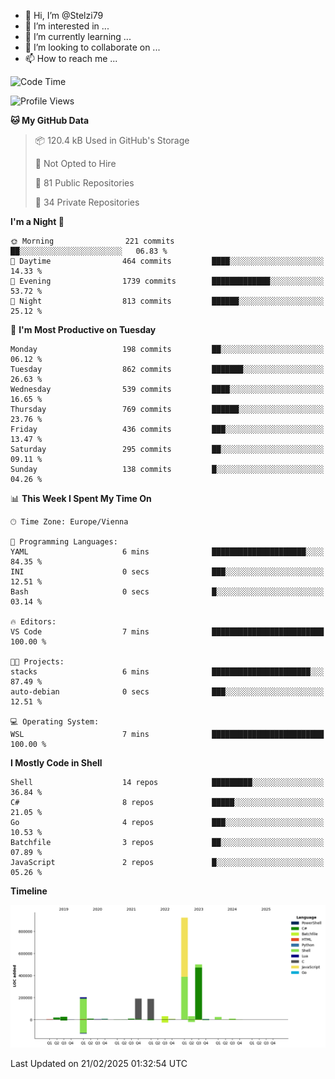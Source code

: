 - 👋 Hi, I’m @Stelzi79
- 👀 I’m interested in ...
- 🌱 I’m currently learning ...
- 💞️ I’m looking to collaborate on ...
- 📫 How to reach me ...

<!--START_SECTION:waka-->
![Code Time](http://img.shields.io/badge/Code%20Time-1%2C118%20hrs%2018%20mins-blue)

![Profile Views](http://img.shields.io/badge/Profile%20Views-0-blue)

**🐱 My GitHub Data** 

> 📦 120.4 kB Used in GitHub's Storage 
 > 
> 🚫 Not Opted to Hire
 > 
> 📜 81 Public Repositories 
 > 
> 🔑 34 Private Repositories 
 > 
**I'm a Night 🦉** 

```text
🌞 Morning                221 commits         ██░░░░░░░░░░░░░░░░░░░░░░░   06.83 % 
🌆 Daytime                464 commits         ████░░░░░░░░░░░░░░░░░░░░░   14.33 % 
🌃 Evening                1739 commits        █████████████░░░░░░░░░░░░   53.72 % 
🌙 Night                  813 commits         ██████░░░░░░░░░░░░░░░░░░░   25.12 % 
```
📅 **I'm Most Productive on Tuesday** 

```text
Monday                   198 commits         ██░░░░░░░░░░░░░░░░░░░░░░░   06.12 % 
Tuesday                  862 commits         ███████░░░░░░░░░░░░░░░░░░   26.63 % 
Wednesday                539 commits         ████░░░░░░░░░░░░░░░░░░░░░   16.65 % 
Thursday                 769 commits         ██████░░░░░░░░░░░░░░░░░░░   23.76 % 
Friday                   436 commits         ███░░░░░░░░░░░░░░░░░░░░░░   13.47 % 
Saturday                 295 commits         ██░░░░░░░░░░░░░░░░░░░░░░░   09.11 % 
Sunday                   138 commits         █░░░░░░░░░░░░░░░░░░░░░░░░   04.26 % 
```


📊 **This Week I Spent My Time On** 

```text
🕑︎ Time Zone: Europe/Vienna

💬 Programming Languages: 
YAML                     6 mins              █████████████████████░░░░   84.35 % 
INI                      0 secs              ███░░░░░░░░░░░░░░░░░░░░░░   12.51 % 
Bash                     0 secs              █░░░░░░░░░░░░░░░░░░░░░░░░   03.14 % 

🔥 Editors: 
VS Code                  7 mins              █████████████████████████   100.00 % 

🐱‍💻 Projects: 
stacks                   6 mins              ██████████████████████░░░   87.49 % 
auto-debian              0 secs              ███░░░░░░░░░░░░░░░░░░░░░░   12.51 % 

💻 Operating System: 
WSL                      7 mins              █████████████████████████   100.00 % 
```

**I Mostly Code in Shell** 

```text
Shell                    14 repos            █████████░░░░░░░░░░░░░░░░   36.84 % 
C#                       8 repos             █████░░░░░░░░░░░░░░░░░░░░   21.05 % 
Go                       4 repos             ███░░░░░░░░░░░░░░░░░░░░░░   10.53 % 
Batchfile                3 repos             ██░░░░░░░░░░░░░░░░░░░░░░░   07.89 % 
JavaScript               2 repos             █░░░░░░░░░░░░░░░░░░░░░░░░   05.26 % 
```



**Timeline**

![Lines of Code chart](https://raw.githubusercontent.com/Stelzi79/Stelzi79/main/assets/bar_graph.png)


 Last Updated on 21/02/2025 01:32:54 UTC
<!--END_SECTION:waka-->

<!---
Stelzi79/Stelzi79 is a ✨ special ✨ repository because its `README.md` (this file) appears on your GitHub profile.
You can click the Preview link to take a look at your changes.
--->
